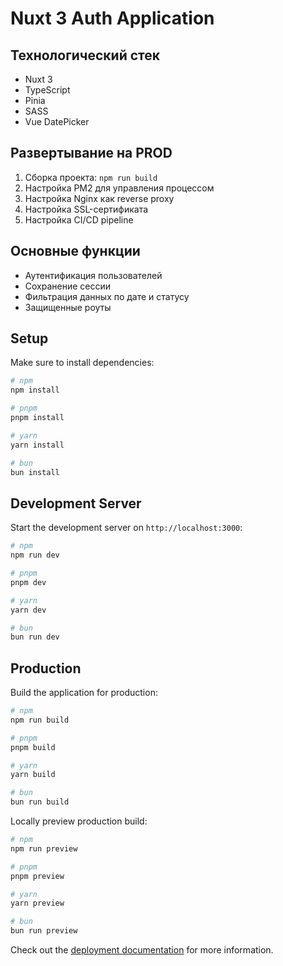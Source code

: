 # Nuxt 3 Auth Application

## Технологический стек
- Nuxt 3
- TypeScript
- Pinia
- SASS
- Vue DatePicker

## Развертывание на PROD
1. Сборка проекта: `npm run build`
2. Настройка PM2 для управления процессом
3. Настройка Nginx как reverse proxy
4. Настройка SSL-сертификата
5. Настройка CI/CD pipeline

## Основные функции
- Аутентификация пользователей
- Сохранение сессии
- Фильтрация данных по дате и статусу
- Защищенные роуты

## Setup

Make sure to install dependencies:

```bash
# npm
npm install

# pnpm
pnpm install

# yarn
yarn install

# bun
bun install
```

## Development Server

Start the development server on `http://localhost:3000`:

```bash
# npm
npm run dev

# pnpm
pnpm dev

# yarn
yarn dev

# bun
bun run dev
```

## Production

Build the application for production:

```bash
# npm
npm run build

# pnpm
pnpm build

# yarn
yarn build

# bun
bun run build
```

Locally preview production build:

```bash
# npm
npm run preview

# pnpm
pnpm preview

# yarn
yarn preview

# bun
bun run preview
```

Check out the [deployment documentation](https://nuxt.com/docs/getting-started/deployment) for more information.
